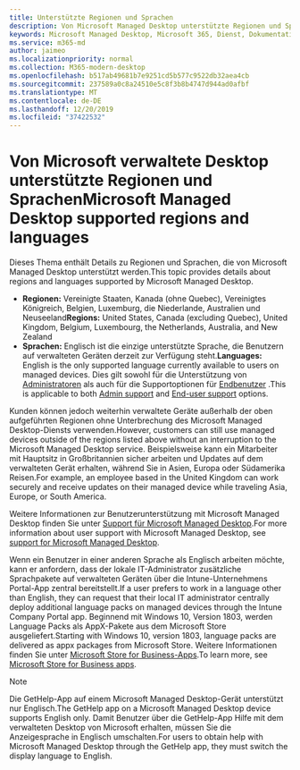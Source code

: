```yaml
---
title: Unterstützte Regionen und Sprachen
description: Von Microsoft Managed Desktop unterstützte Regionen und Sprachen
keywords: Microsoft Managed Desktop, Microsoft 365, Dienst, Dokumentation
ms.service: m365-md
author: jaimeo
ms.localizationpriority: normal
ms.collection: M365-modern-desktop
ms.openlocfilehash: b517ab49681b7e9251cd5b577c9522db32aea4cb
ms.sourcegitcommit: 237589a0c8a24510e5c8f3b8b4747d944ad0afbf
ms.translationtype: MT
ms.contentlocale: de-DE
ms.lasthandoff: 12/20/2019
ms.locfileid: "37422532"
---
```

# <a name="microsoft-managed-desktop-supported-regions-and-languages"></a><span data-ttu-id="d8e5b-104">Von Microsoft verwaltete Desktop unterstützte Regionen und Sprachen</span><span class="sxs-lookup"><span data-stu-id="d8e5b-104">Microsoft Managed Desktop supported regions and languages</span></span>

<span data-ttu-id="d8e5b-105">Dieses Thema enthält Details zu Regionen und Sprachen, die von Microsoft Managed Desktop unterstützt werden.</span><span class="sxs-lookup"><span data-stu-id="d8e5b-105">This topic provides details about regions and languages supported by Microsoft Managed Desktop.</span></span> 

- <span data-ttu-id="d8e5b-106">**Regionen:** Vereinigte Staaten, Kanada (ohne Quebec), Vereinigtes Königreich, Belgien, Luxemburg, die Niederlande, Australien und Neuseeland</span><span class="sxs-lookup"><span data-stu-id="d8e5b-106">**Regions:** United States, Canada (excluding Quebec), United Kingdom, Belgium, Luxembourg, the Netherlands, Australia, and New Zealand</span></span>
- <span data-ttu-id="d8e5b-107">**Sprachen:** Englisch ist die einzige unterstützte Sprache, die Benutzern auf verwalteten Geräten derzeit zur Verfügung steht.</span><span class="sxs-lookup"><span data-stu-id="d8e5b-107">**Languages:** English is the only supported language currently available to users on managed devices.</span></span> <span data-ttu-id="d8e5b-108">Dies gilt sowohl für die Unterstützung von [Administratoren](https://docs.microsoft.com/microsoft-365/managed-desktop/working-with-managed-desktop/admin-support) als auch für die Supportoptionen für [Endbenutzer](https://docs.microsoft.com/microsoft-365/managed-desktop/working-with-managed-desktop/end-user-support) .</span><span class="sxs-lookup"><span data-stu-id="d8e5b-108">This is applicable to both [Admin support](https://docs.microsoft.com/microsoft-365/managed-desktop/working-with-managed-desktop/admin-support) and [End-user support](https://docs.microsoft.com/microsoft-365/managed-desktop/working-with-managed-desktop/end-user-support) options.</span></span> 

<span data-ttu-id="d8e5b-109">Kunden können jedoch weiterhin verwaltete Geräte außerhalb der oben aufgeführten Regionen ohne Unterbrechung des Microsoft Managed Desktop-Diensts verwenden.</span><span class="sxs-lookup"><span data-stu-id="d8e5b-109">However, customers can still use managed devices outside of the regions listed above without an interruption to the Microsoft Managed Desktop service.</span></span> <span data-ttu-id="d8e5b-110">Beispielsweise kann ein Mitarbeiter mit Hauptsitz in Großbritannien sicher arbeiten und Updates auf dem verwalteten Gerät erhalten, während Sie in Asien, Europa oder Südamerika Reisen.</span><span class="sxs-lookup"><span data-stu-id="d8e5b-110">For example, an employee based in the United Kingdom can work securely and receive updates on their managed device while traveling Asia, Europe, or South America.</span></span>

<span data-ttu-id="d8e5b-111">Weitere Informationen zur Benutzerunterstützung mit Microsoft Managed Desktop finden Sie unter [Support für Microsoft Managed Desktop](https://docs.microsoft.com/microsoft-365/managed-desktop/service-description/support).</span><span class="sxs-lookup"><span data-stu-id="d8e5b-111">For more information about user support with Microsoft Managed Desktop, see [support for Microsoft Managed Desktop](https://docs.microsoft.com/microsoft-365/managed-desktop/service-description/support).</span></span>

<span data-ttu-id="d8e5b-112">Wenn ein Benutzer in einer anderen Sprache als Englisch arbeiten möchte, kann er anfordern, dass der lokale IT-Administrator zusätzliche Sprachpakete auf verwalteten Geräten über die Intune-Unternehmens Portal-App zentral bereitstellt.</span><span class="sxs-lookup"><span data-stu-id="d8e5b-112">If a user prefers to work in a language other than English, they can request that their local IT administrator centrally deploy additional language packs on managed devices through the Intune Company Portal app.</span></span> <span data-ttu-id="d8e5b-113">Beginnend mit Windows 10, Version 1803, werden Language Packs als AppX-Pakete aus dem Microsoft Store ausgeliefert.</span><span class="sxs-lookup"><span data-stu-id="d8e5b-113">Starting with Windows 10, version 1803, language packs are delivered as appx packages from Microsoft Store.</span></span> <span data-ttu-id="d8e5b-114">Weitere Informationen finden Sie unter [Microsoft Store for Business-Apps](https://docs.microsoft.com/microsoft-365/managed-desktop/get-started/deploy-apps#msfb-apps).</span><span class="sxs-lookup"><span data-stu-id="d8e5b-114">To learn more, see [Microsoft Store for Business apps](https://docs.microsoft.com/microsoft-365/managed-desktop/get-started/deploy-apps#msfb-apps).</span></span>


>[!NOTE]
><span data-ttu-id="d8e5b-115">Die GetHelp-App auf einem Microsoft Managed Desktop-Gerät unterstützt nur Englisch.</span><span class="sxs-lookup"><span data-stu-id="d8e5b-115">The GetHelp app on a Microsoft Managed Desktop device supports English only.</span></span> <span data-ttu-id="d8e5b-116">Damit Benutzer über die GetHelp-App Hilfe mit dem verwalteten Desktop von Microsoft erhalten, müssen Sie die Anzeigesprache in Englisch umschalten.</span><span class="sxs-lookup"><span data-stu-id="d8e5b-116">For users to obtain help with Microsoft Managed Desktop through the GetHelp app, they must switch the display language to English.</span></span>
